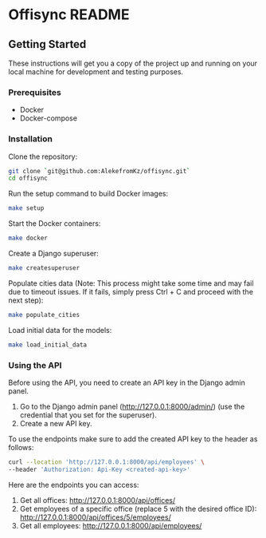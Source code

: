 # Offisync README

## Getting Started

These instructions will get you a copy of the project up and running on your local machine for development and testing
purposes.

### Prerequisites

- Docker
- Docker-compose

### Installation

Clone the repository:

```bash
git clone `git@github.com:AlekefromKz/offisync.git`
cd offisync
```

Run the setup command to build Docker images:

```bash
make setup
```

Start the Docker containers:

```bash
make docker
```

Create a Django superuser:

```bash
make createsuperuser
```

Populate cities data (Note: This process might take some time and may fail due to timeout issues. If it fails, simply
press Ctrl + C and proceed with the next step):

```bash
make populate_cities
```

Load initial data for the models:

```bash
make load_initial_data
```

### Using the API

Before using the API, you need to create an API key in the Django admin panel.

1. Go to the Django admin panel (http://127.0.0.1:8000/admin/) (use the credential that you set for the superuser).
2. Create a new API key.

To use the endpoints make sure to add the created API key to the header as follows:

```bash
curl --location 'http://127.0.0.1:8000/api/employees' \
--header 'Authorization: Api-Key <created-api-key>'
```

Here are the endpoints you can access:

1. Get all offices: http://127.0.0.1:8000/api/offices/
2. Get employees of a specific office (replace 5 with the desired office
   ID): http://127.0.0.1:8000/api/offices/5/employees/
3. Get all employees: http://127.0.0.1:8000/api/employees/

